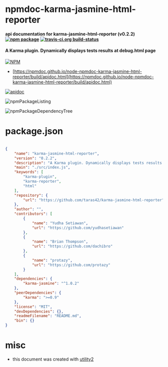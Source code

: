 # npmdoc-karma-jasmine-html-reporter

#### api documentation for  karma-jasmine-html-reporter (v0.2.2)  [![npm package](https://img.shields.io/npm/v/npmdoc-karma-jasmine-html-reporter.svg?style=flat-square)](https://www.npmjs.org/package/npmdoc-karma-jasmine-html-reporter) [![travis-ci.org build-status](https://api.travis-ci.org/npmdoc/node-npmdoc-karma-jasmine-html-reporter.svg)](https://travis-ci.org/npmdoc/node-npmdoc-karma-jasmine-html-reporter)

#### A Karma plugin. Dynamically displays tests results at debug.html page

[![NPM](https://nodei.co/npm/karma-jasmine-html-reporter.png?downloads=true&downloadRank=true&stars=true)](https://www.npmjs.com/package/karma-jasmine-html-reporter)

- [https://npmdoc.github.io/node-npmdoc-karma-jasmine-html-reporter/build/apidoc.html](https://npmdoc.github.io/node-npmdoc-karma-jasmine-html-reporter/build/apidoc.html)

[![apidoc](https://npmdoc.github.io/node-npmdoc-karma-jasmine-html-reporter/build/screenCapture.buildCi.browser.%252Ftmp%252Fbuild%252Fapidoc.html.png)](https://npmdoc.github.io/node-npmdoc-karma-jasmine-html-reporter/build/apidoc.html)

![npmPackageListing](https://npmdoc.github.io/node-npmdoc-karma-jasmine-html-reporter/build/screenCapture.npmPackageListing.svg)

![npmPackageDependencyTree](https://npmdoc.github.io/node-npmdoc-karma-jasmine-html-reporter/build/screenCapture.npmPackageDependencyTree.svg)



# package.json

```json

{
    "name": "karma-jasmine-html-reporter",
    "version": "0.2.2",
    "description": "A Karma plugin. Dynamically displays tests results at debug.html page",
    "main": "./src/index.js",
    "keywords": [
        "karma-plugin",
        "karma-reporter",
        "html"
    ],
    "repository": {
        "url": "https://github.com/taras42/karma-jasmine-html-reporter"
    },
    "author": "",
    "contributors": [
        {
            "name": "Yudha Setiawan",
            "url": "https://github.com/yudhasetiawan"
        },
        {
            "name": "Brian Thompson",
            "url": "https://github.com/dachibro"
        },
        {
            "name": "protazy",
            "url": "https://github.com/protazy"
        }
    ],
    "dependencies": {
        "karma-jasmine": "^1.0.2"
    },
    "peerDependencies": {
        "karma": ">=0.9"
    },
    "license": "MIT",
    "devDependencies": {},
    "readmeFilename": "README.md",
    "bin": {}
}
```



# misc
- this document was created with [utility2](https://github.com/kaizhu256/node-utility2)
